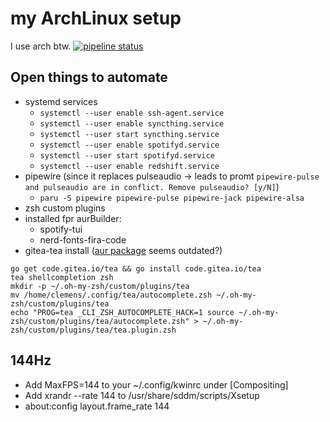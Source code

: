 # my ArchLinux setup

I use arch btw. [![pipeline status](https://gitlab.com/clemak27/linux_setup/badges/master/pipeline.svg)](https://gitlab.com/clemak27/linux_setup/commits/master)

## Open things to automate

- systemd services
  - `systemctl --user enable ssh-agent.service`
  - `systemctl --user enable syncthing.service`
  - `systemctl --user start syncthing.service`
  - `systemctl --user enable spotifyd.service`
  - `systemctl --user start spotifyd.service`
  - `systemctl --user enable redshift.service`
- pipewire (since it replaces pulseaudio -> leads to promt `pipewire-pulse and pulseaudio are in conflict. Remove pulseaudio? [y/N]`)
  - `paru -S pipewire pipewire-pulse pipewire-jack pipewire-alsa`
- zsh custom plugins
- installed fpr aurBuilder:
  - spotify-tui
  - nerd-fonts-fira-code
- gitea-tea install ([aur package](https://aur.archlinux.org/packages/gitea-tea) seems outdated?)

```shell
go get code.gitea.io/tea && go install code.gitea.io/tea
tea shellcompletion zsh
mkdir -p ~/.oh-my-zsh/custom/plugins/tea
mv /home/clemens/.config/tea/autocomplete.zsh ~/.oh-my-zsh/custom/plugins/tea
echo "PROG=tea _CLI_ZSH_AUTOCOMPLETE_HACK=1 source ~/.oh-my-zsh/custom/plugins/tea/autocomplete.zsh" > ~/.oh-my-zsh/custom/plugins/tea/tea.plugin.zsh
```

## 144Hz

- Add MaxFPS=144 to your ~/.config/kwinrc under [Compositing]
- Add xrandr --rate 144 to /usr/share/sddm/scripts/Xsetup
- about:config layout.frame_rate 144
